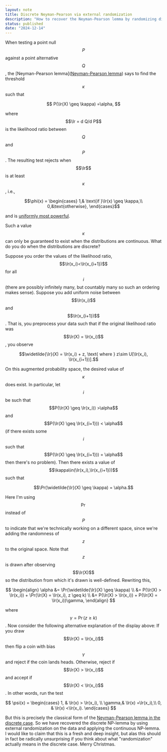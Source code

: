 ```yaml
---
layout: note
title: Discrete Neyman-Pearson via external randomization
description: "How to recover the Neyman-Pearson lemma by randomizing discrete data" 
status: published
date: "2024-12-14"
---
```


$$
\newcommand{\lr}{\Lambda}
\newcommand{\ind}{\mathbf{1}}
\newcommand{\Pr}{\mathbb{P}}
$$

When testing a point null $$P$$ against a point alternative $$Q$$, the [Neyman-Pearson lemma]([Neyman-Pearson lemma](https://thestatsmap.com/Neyman-Pearson-lemma)) says to find the threshold $$\kappa$$ such that 

$$
P(\lr(X) \geq \kappa) =\alpha,
$$  

where $$\lr = d Q/d P$$ is the likelihood ratio between $$Q$$ and $$P$$. The resulting test rejects when $$\lr$$ is at least $$\kappa$$, i.e., 

$$\phi(x) = \begin{cases}
1,& \text{if }\lr(x) \geq \kappa,\\
0,&\text{otherwise},
\end{cases}$$ 

and is [uniformly most powerful](https://thestatsmap.com/uniformly-most-powerful-test).

Such a value $$\kappa$$ can only be guaranteed to exist when the distributions are continuous. What do you do when the distributions are discrete? 

Suppose you order the values of the likelihood ratio, $$\lr(x_i)<\lr(x_{i+1})$$ for all $$i$$ (there are possibly infinitely many, but countably many so such an ordering makes sense). Suppose you add uniform noise between $$\lr(x_i)$$ and $$\lr(x_{i+1})$$. That is, you preprocess your data such that if the original likelihood ratio was $$\lr(X) = \lr(x_i)$$, you observe 

$$\widetilde{\lr}(X) = \lr(x_i) + z, \text{ where } z\sim U[\lr(x_i), \lr(x_{i+1})].$$

On this augmented probability space, the desired value of $$\kappa$$ does exist. In particular, let $$i$$ be such that $$P(\lr(X) \geq \lr(x_i)) >\alpha$$ and $$P(\lr(X) \geq \lr(x_{i+1})) < \alpha$$ (if there exists some $$i$$ such that $$P(\lr(X) \geq \lr(x_{i+1})) = \alpha$$ then there's no problem).  Then there exists a value of $$\kappa\in(\lr(x_i),\lr(x_{i+1}))$$ such that 

$$\Pr(\widetilde{\lr}(X) \geq \kappa) = \alpha.$$

Here I'm using $$\Pr$$ instead of $$P$$ to indicate that we're technically working on a different space, since we're adding the randomness of $$z$$ to the original space. Note that $$z$$ is drawn after observing $$\lr(X)$$ so the distribution from which it's drawn is well-defined. Rewriting this, 

$$
\begin{align}
\alpha &= \Pr(\widetilde{\lr}(X) \geq \kappa) \\ 
&= P(\lr(X) > \lr(x_i)) + \Pr(\lr(X) = \lr(x_i), z \geq k) \\ 
&= P(\lr(X) > \lr(x_i)) + P(\lr(X) = \lr(x_i))\gamma,
\end{align}
$$

where $$\gamma = \Pr(z \geq k)$$. Now consider the following alternative explanation of the display above: If you draw $$\lr(X) = \lr(x_i)$$ then flip a coin with bias $$\gamma$$ and reject if the coin lands heads. Otherwise, reject if $$\lr(X) > \lr(x_i)$$ and accept if $$\lr(X) < \lr(x_i)$$. In other words, run the test 

$$
\psi(x) = \begin{cases}
1, & \lr(x) > \lr(x_i), \\
\gamma,& \lr(x) =\lr(x_i),\\ 
0, & \lr(x) <\lr(x_i).
\end{cases}
$$

But this is precisely the classical form of the [Neyman-Pearson lemma in the discrete case](https://thestatsmap.com/Neyman-Pearson-lemma-for-discrete-distributions). So we have recovered the discrete NP-lemma by using external randomization on the data and applying the continuous NP-lemma. I would like to claim that this is a fresh and deep insight, but alas this should in fact be radically unsurprising if you think about what "randomization" actually means in the discrete case. Merry Christmas.  

